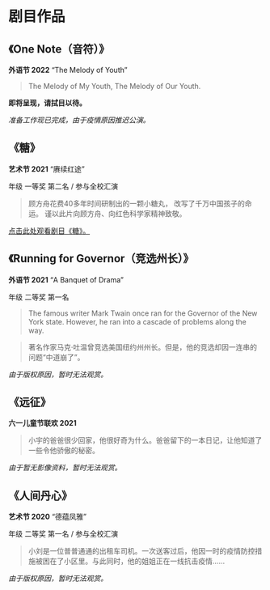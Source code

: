 # 剧目作品

## 《One Note（音符）》

**外语节 2022** “The Melody of Youth”

> The Melody of My Youth, The Melody of Our Youth.

**即将呈现，请拭目以待。**

*准备工作现已完成，由于疫情原因推迟公演。*

## 《糖》

**艺术节 2021** “赓续红途”

年级 一等奖 第二名 / 参与全校汇演

> 顾方舟花费40多年时间研制出的一颗小糖丸， 改写了千万中国孩子的命运。 谨以此片向顾方舟、向红色科学家精神致敬。

[点击此处观看剧目《糖》。](https://www.bilibili.com/video/BV1gR4y137sp)

## 《Running for Governor（竞选州长）》

**外语节 2021** “A Banquet of Drama”

年级 二等奖 第一名

> The famous writer Mark Twain once ran for the Governor of the New York state. However, he ran into a cascade of problems along the way.

> 著名作家马克·吐温曾竞选美国纽约州州长。但是，他的竞选却因一连串的问题“中道崩了”。

*由于版权原因，暂时无法观赏。*

## 《远征》

**六一儿童节联欢 2021**

> 小宇的爸爸很少回家，他很好奇为什么。爸爸留下的一本日记，让他知道了一些令他骄傲的秘密。

*由于暂无影像资料，暂时无法观赏。*

## 《人间丹心》

**艺术节 2020** “德蕴凤雅”

年级 二等奖 第一名 / 参与全校汇演

> 小刘是一位普普通通的出租车司机。一次送客过后，他因一时的疫情防控措施被困在了小区里。与此同时，他的姐姐正在一线抗击疫情……

*由于版权原因，暂时无法观赏。*